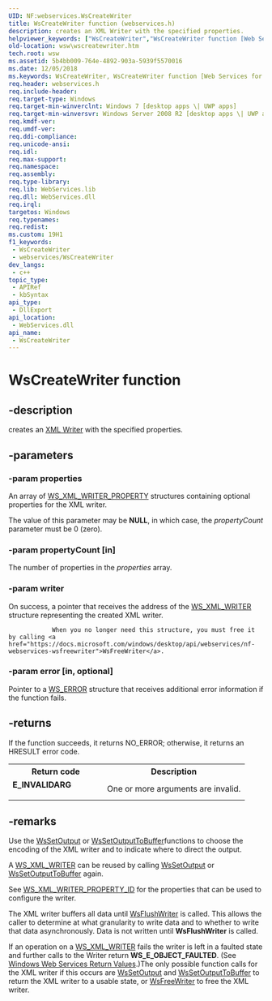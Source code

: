 ```yaml
---
UID: NF:webservices.WsCreateWriter
title: WsCreateWriter function (webservices.h)
description: creates an XML Writer with the specified properties.
helpviewer_keywords: ["WsCreateWriter","WsCreateWriter function [Web Services for Windows]","webservices/WsCreateWriter","wsw.wscreatewriter"]
old-location: wsw\wscreatewriter.htm
tech.root: wsw
ms.assetid: 5b4bb009-764e-4892-903a-5939f5570016
ms.date: 12/05/2018
ms.keywords: WsCreateWriter, WsCreateWriter function [Web Services for Windows], webservices/WsCreateWriter, wsw.wscreatewriter
req.header: webservices.h
req.include-header: 
req.target-type: Windows
req.target-min-winverclnt: Windows 7 [desktop apps \| UWP apps]
req.target-min-winversvr: Windows Server 2008 R2 [desktop apps \| UWP apps]
req.kmdf-ver: 
req.umdf-ver: 
req.ddi-compliance: 
req.unicode-ansi: 
req.idl: 
req.max-support: 
req.namespace: 
req.assembly: 
req.type-library: 
req.lib: WebServices.lib
req.dll: WebServices.dll
req.irql: 
targetos: Windows
req.typenames: 
req.redist: 
ms.custom: 19H1
f1_keywords:
 - WsCreateWriter
 - webservices/WsCreateWriter
dev_langs:
 - c++
topic_type:
 - APIRef
 - kbSyntax
api_type:
 - DllExport
api_location:
 - WebServices.dll
api_name:
 - WsCreateWriter
---
```


# WsCreateWriter function


## -description

creates an <a href="https://docs.microsoft.com/windows/desktop/wsw/xml-writer">XML Writer</a> with the specified properties.

## -parameters

### -param properties

An array of <a href="https://docs.microsoft.com/windows/desktop/api/webservices/ns-webservices-ws_xml_writer_property">WS_XML_WRITER_PROPERTY</a> structures containing optional properties for the XML writer.

The value of this parameter may be <b>NULL</b>, in which case, the <i>propertyCount</i> parameter must be 0 (zero).

### -param propertyCount [in]

The number of properties in the <i>properties</i> array.

### -param writer

On   success, a pointer that receives the address of the  <a href="https://docs.microsoft.com/windows/desktop/wsw/ws-xml-writer">WS_XML_WRITER</a> structure representing the created XML writer.
                
                When you no longer need this structure, you must free it by calling <a href="https://docs.microsoft.com/windows/desktop/api/webservices/nf-webservices-wsfreewriter">WsFreeWriter</a>.

### -param error [in, optional]

Pointer to a <a href="https://docs.microsoft.com/windows/desktop/wsw/ws-error">WS_ERROR</a> structure  that receives additional error information if the function fails.

## -returns

If the function succeeds, it returns NO_ERROR; otherwise, it returns an HRESULT error code.

<table>
<tr>
<th>Return code</th>
<th>Description</th>
</tr>
<tr>
<td width="40%">
<dl>
<dt><b>E_INVALIDARG</b></dt>
</dl>
</td>
<td width="60%">
One or more arguments are invalid.

</td>
</tr>
</table>

## -remarks

Use the <a href="https://docs.microsoft.com/windows/desktop/api/webservices/nf-webservices-wssetoutput">WsSetOutput</a> or <a href="https://docs.microsoft.com/windows/desktop/api/webservices/nf-webservices-wssetoutputtobuffer">WsSetOutputToBuffer</a>functions to choose the encoding of the XML writer and to indicate where to direct the output.
      

A <a href="https://docs.microsoft.com/windows/desktop/wsw/ws-xml-writer">WS_XML_WRITER</a> can be reused by calling <a href="https://docs.microsoft.com/windows/desktop/api/webservices/nf-webservices-wssetoutput">WsSetOutput</a> or <a href="https://docs.microsoft.com/windows/desktop/api/webservices/nf-webservices-wssetoutputtobuffer">WsSetOutputToBuffer</a> again.
      

See <a href="https://docs.microsoft.com/windows/desktop/api/webservices/ne-webservices-ws_xml_writer_property_id">WS_XML_WRITER_PROPERTY_ID</a> for the properties that can be used to configure the writer.
      

The XML writer buffers all data until <a href="https://docs.microsoft.com/windows/desktop/api/webservices/nf-webservices-wsflushwriter">WsFlushWriter</a> is called.  This allows the caller to determine
        at what granularity to write data and to whether to write that data asynchronously.  Data is not written until
        <b>WsFlushWriter</b> is called.
      

If an operation on a  <a href="https://docs.microsoft.com/windows/desktop/wsw/ws-xml-writer">WS_XML_WRITER</a> fails the writer is left in a faulted state
        and further calls to the Writer return <b>WS_E_OBJECT_FAULTED</b>.  (See <a href="https://docs.microsoft.com/windows/desktop/wsw/windows-web-services-return-values">Windows Web Services Return Values</a>.)The only possible function calls for the XML writer
        if this occurs are <a href="https://docs.microsoft.com/windows/desktop/api/webservices/nf-webservices-wssetoutput">WsSetOutput</a> and <a href="https://docs.microsoft.com/windows/desktop/api/webservices/nf-webservices-wssetoutputtobuffer">WsSetOutputToBuffer</a> to return the XML writer to a usable state,
        or <a href="https://docs.microsoft.com/windows/desktop/api/webservices/nf-webservices-wsfreewriter">WsFreeWriter</a> to free the XML writer.


